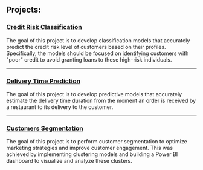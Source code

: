 ## Projects:

### [Credit Risk Classification](https://github.com/gnoevoy/data_analysis_projects/tree/main/credit_risk_classification)
The goal of this project is to develop classification models that accurately predict the credit risk level of customers based on their profiles. Specifically, the models should be focused on identifying customers with "poor" credit to avoid granting loans to these high-risk individuals.

---

### [Delivery Time Prediction](https://github.com/gnoevoy/data_analysis_projects/tree/main/delivery_time_prediction)
The goal of this project is to develop predictive models that accurately estimate the delivery time duration from the moment an order is received by a restaurant to its delivery to the customer.

---

### [Customers Segmentation](https://github.com/gnoevoy/data_analysis_projects/tree/main/customers_segmentation)
The goal of this project is to perform customer segmentation to optimize marketing strategies and improve customer engagement. This was achieved by implementing clustering models and building a Power BI dashboard to visualize and analyze these clusters.
